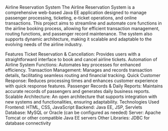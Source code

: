 Airline Reservation System
The Airline Reservation System is a comprehensive web-based Java EE application designed to manage passenger processing, ticketing, e-ticket operations, and online transactions. This project aims to streamline and automate core functions in the airline booking process, allowing for efficient transaction management, routing functions, and passenger record maintenance. The system also supports dynamic architecture, making it scalable and adaptable to the evolving needs of the airline industry.

Features
Ticket Reservation & Cancellation: Provides users with a straightforward interface to book and cancel airline tickets.
Automation of Airline System Functions: Automates key processes for enhanced efficiency.
Transaction Management: Manages and records transaction details, facilitating seamless routing and financial tracking.
Quick Customer Response: Reduces processing times and enhances customer experience with quick response features.
Passenger Records & Daily Reports: Maintains accurate records of passengers and generates daily business reports.
Scalable Architecture: An open architecture that supports integration with new systems and functionalities, ensuring adaptability.
Technologies Used
Frontend: HTML, CSS, JavaScript
Backend: Java EE, JSP, Servlets
Database: MySQL or Oracle (can be configured as needed)
Server: Apache Tomcat or other compatible Java EE servers
Other Libraries: JDBC for database connectivity
